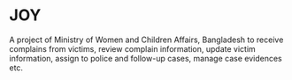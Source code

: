 # JOY
A project of Ministry of Women and Children Affairs, Bangladesh to receive complains from victims, review complain information, update victim information, assign to police and follow-up cases, manage case evidences etc.
